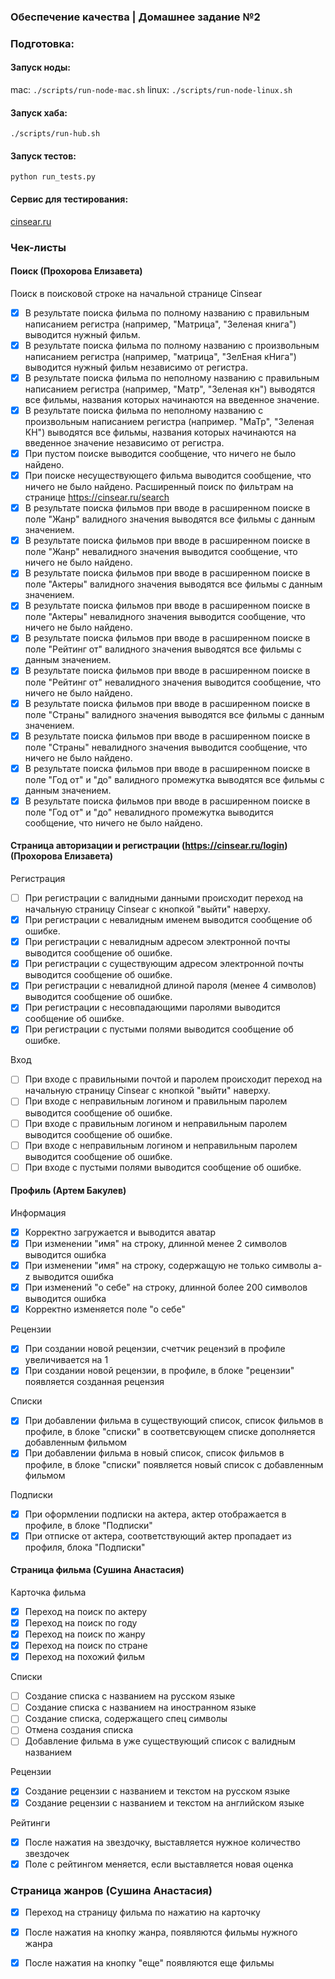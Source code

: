 ### Обеспечение качества | Домашнее задание №2

### Подготовка:
#### Запуск ноды:
mac: `./scripts/run-node-mac.sh` 
linux: `./scripts/run-node-linux.sh`

#### Запуск хаба:
`./scripts/run-hub.sh` 

#### Запуск тестов:
`python run_tests.py`

#### Сервис для тестирования:

[cinsear.ru](https://cinsear.ru)


### Чек-листы 

#### Поиск (Прохорова Елизавета)

 Поиск в поисковой строке на начальной странице Cinsear
- [x] В результате поиска фильма по полному названию с правильным написанием регистра (например, "Матрица", "Зеленая книга") выводится нужный фильм.
- [x] В результате поиска фильма по полному названию с произвольным написанием регистра (например, "матрица", "ЗелЕная кНига") выводится нужный фильм независимо от регистра.
- [x]  В результате поиска фильма по неполному названию с правильным написанием регистра (например, "Матр", "Зеленая кн") выводятся все фильмы, названия которых начинаются на введенное значение.
- [x] В результате поиска фильма по неполному названию с произвольным написанием регистра (например. "МаТр", "Зеленая КН") выводятся все фильмы, названия которых начинаются на введенное значение независимо от регистра.
- [x]  При пустом поиске выводится сообщение, что ничего не было найдено.
- [x] При поиске несуществующего фильма выводится сообщение, что ничего не было найдено.
 Расширенный поиск по фильтрам на странице https://cinsear.ru/search
- [x]  В результате поиска фильмов при вводе в расширенном поиске в поле "Жанр" валидного значения выводятся все фильмы с данным значением.
- [x]  В результате поиска фильмов при вводе в расширенном поиске в поле "Жанр" невалидного значения выводится сообщение, что ничего не было найдено.
- [x]  В результате поиска фильмов при вводе в расширенном поиске в поле "Актеры" валидного значения выводятся все фильмы с данным значением.
- [x] В результате поиска фильмов при вводе в расширенном поиске в поле "Актеры" невалидного значения выводится сообщение, что ничего не было найдено.
- [x] В результате поиска фильмов при вводе в расширенном поиске в поле "Рейтинг от" валидного значения выводятся все фильмы с данным значением.
- [x]  В результате поиска фильмов при вводе в расширенном поиске в поле "Рейтинг от" невалидного значения выводится сообщение, что ничего не было найдено.
- [x] В результате поиска фильмов при вводе в расширенном поиске в поле "Страны" валидного значения выводятся все фильмы с данным значением.
- [x]  В результате поиска фильмов при вводе в расширенном поиске в поле "Страны" невалидного значения выводится сообщение, что ничего не было найдено.
- [x]  В результате поиска фильмов при вводе в расширенном поиске в поле "Год от" и "до" валидного промежутка выводятся все фильмы с данным значением.
- [x]  В результате поиска фильмов при вводе в расширенном поиске в поле "Год от" и "до" невалидного промежутка выводится сообщение, что ничего не было найдено.

#### Страница авторизации и регистрации (https://cinsear.ru/login) (Прохорова Елизавета)

 Регистрация
 
- [ ] При регистрации с валидными данными происходит переход на начальную страницу Cinsear с кнопкой "выйти" наверху.
- [x] При регистрации с невалидным именем выводится сообщение об ошибке.
- [x]  При регистрации с невалидным адресом электронной почты выводится сообщение об ошибке.
- [x]  При регистрации с существующим адресом электронной почты выводится сообщение об ошибке.
- [x] При регистрации с невалидной длиной пароля (менее 4 символов) выводится сообщение об ошибке.
- [x] При регистрации с несовпадающими паролями выводится сообщение об ошибке.
- [x] При регистрации с пустыми полями выводится сообщение об ошибке.

 Вход
 
- [ ] При входе с правильными почтой и паролем происходит переход на начальную страницу Cinsear с кнопкой "выйти" наверху.
- [ ] При входе с неправильным логином и правильным паролем выводится сообщение об ошибке.
- [ ] При входе с правильным логином и неправильным паролем выводится сообщение об ошибке.
- [ ] При входе с неправильным логином и неправильным паролем выводится сообщение об ошибке.
- [ ] При входе с пустыми полями выводится сообщение об ошибке.

#### Профиль (Артем Бакулев)
 Информация

- [x] Корректно загружается и выводится аватар
- [x]  При изменении "имя" на строку, длинной менее 2 символов выводится ошибка
- [x]  При изменении "имя" на строку, содержащую не только символы a-z выводится ошибка
- [x]  При изменений "о себе" на строку, длинной более 200 символов выводится ошибка
- [x]  Корректно изменяется поле "о себе"

 Рецензии
- [x]  При создании новой рецензии, счетчик рецензий в профиле увеличивается на 1
- [x]  При создании новой рецензии, в профиле, в блоке "рецензии" появляется созданная рецензия

 Списки
 
- [x]  При добавлении фильма в существующий список, список фильмов в профиле, в блоке "списки" в соответсвующем списке дополняется добавленным фильмом
- [x]  При добавлении фильма в новый список, список фильмов в профиле, в блоке "списки" появляется новый список с добавленным фильмом

 Подписки

- [x]  При оформлении подписки на актера, актер отображается в профиле, в блоке "Подписки"
- [x] При отписке от  актера, соответствующий актер пропадает из профиля, блока "Подписки"
    
#### Страница фильма (Сушина Анастасия)

 Карточка фильма

 

- [x]  Переход на поиск по актеру
- [x]  Переход на поиск по году
- [x] Переход на поиск по жанру
- [x]  Переход на поиск по стране
- [x] Переход на похожий фильм

Списки

- [ ] Создание списка с названием на русском языке 
- [ ] Создание списка с названием на иностранном языке 
- [ ] Создание списка, содержащего спец символы
- [ ] Отмена создания списка
- [ ] Добавление фильма в уже существующий список с валидным названием

 Рецензии

- [x]  Создание рецензии с названием и текстом на русском языке
- [x]  Создание рецензии с названием и текстом на английском языке

 Рейтинги

- [x] После нажатия на звездочку, выставляется нужное количество звездочек
- [x]  Поле с рейтингом меняется, если выставляется новая оценка

### Страница жанров (Сушина Анастасия)
- [x] Переход на страницу фильма по нажатию на карточку
- [x] После нажатия на кнопку жанра, появляются фильмы нужного жанра
- [x] После нажатия на кнопку "еще" появляются еще фильмы


